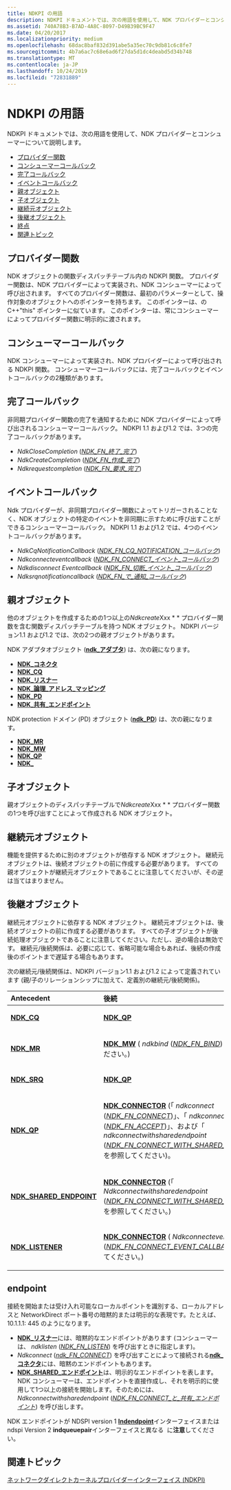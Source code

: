 ```yaml
---
title: NDKPI の用語
description: NDKPI ドキュメントでは、次の用語を使用して、NDK プロバイダーとコンシューマーについて説明します。
ms.assetid: 740A78B3-B7AD-4A8C-8097-D49B39BC9F47
ms.date: 04/20/2017
ms.localizationpriority: medium
ms.openlocfilehash: 68dac8baf832d391abe5a35ec70c9db81c6c8fe7
ms.sourcegitcommit: 4b7a6ac7c68e6ad6f27da5d1dc4deabd5d34b748
ms.translationtype: MT
ms.contentlocale: ja-JP
ms.lasthandoff: 10/24/2019
ms.locfileid: "72831889"
---
```

# <a name="ndkpi-terminology"></a>NDKPI の用語


NDKPI ドキュメントでは、次の用語を使用して、NDK プロバイダーとコンシューマーについて説明します。

-   [プロバイダー関数](#provider-function)
-   [コンシューマーコールバック](#consumer-callback)
-   [完了コールバック](#completion-callback)
-   [イベントコールバック](#event-callback)
-   [親オブジェクト](#parent-object)
-   [子オブジェクト](#child-object)
-   [継続元オブジェクト](#antecedent-object)
-   [後継オブジェクト](#successor-object)
-   [終点](#endpoint)
-   [関連トピック](#related-topics)

## <a name="provider-function"></a>プロバイダー関数


NDK オブジェクトの関数ディスパッチテーブル内の NDKPI 関数。 プロバイダー関数は、NDK プロバイダーによって実装され、NDK コンシューマーによって呼び出されます。 すべてのプロバイダー関数は、最初のパラメーターとして、操作対象のオブジェクトへのポインターを持ちます。 このポインターは、のC++"this" ポインターに似ています。 このポインターは、常にコンシューマーによってプロバイダー関数に明示的に渡されます。

## <a name="consumer-callback"></a>コンシューマーコールバック


NDK コンシューマーによって実装され、NDK プロバイダーによって呼び出される NDKPI 関数。 コンシューマーコールバックには、完了コールバックとイベントコールバックの2種類があります。

## <a name="completion-callback"></a>完了コールバック


非同期プロバイダー関数の完了を通知するために NDK プロバイダーによって呼び出されるコンシューマーコールバック。 NDKPI 1.1 および1.2 では、3つの完了コールバックがあります。

-   *NdkCloseCompletion* ([*NDK\_FN\_終了\_完了*](https://docs.microsoft.com/windows-hardware/drivers/ddi/ndkpi/nc-ndkpi-ndk_fn_close_completion))
-   *NdkCreateCompletion* ([*NDK\_FN\_作成\_完了*](https://docs.microsoft.com/windows-hardware/drivers/ddi/ndkpi/nc-ndkpi-ndk_fn_create_completion))
-   *Ndkrequestcompletion* ([*NDK\_FN\_要求\_完了*](https://docs.microsoft.com/windows-hardware/drivers/ddi/ndkpi/nc-ndkpi-ndk_fn_request_completion))

## <a name="event-callback"></a>イベントコールバック


Ndk プロバイダーが、非同期プロバイダー関数によってトリガーされることなく、NDK オブジェクトの特定のイベントを非同期に示すために呼び出すことができるコンシューマーコールバック。 NDKPI 1.1 および1.2 では、4つのイベントコールバックがあります。

-   *NdkCqNotificationCallback* ([*NDK\_FN\_CQ\_NOTIFICATION\_コールバック*](https://docs.microsoft.com/windows-hardware/drivers/ddi/ndkpi/nc-ndkpi-ndk_fn_cq_notification_callback))
-   *Ndkconnecteventcallback* ([*NDK\_FN\_CONNECT\_イベント\_コールバック*](https://docs.microsoft.com/windows-hardware/drivers/ddi/ndkpi/nc-ndkpi-ndk_fn_connect_event_callback))
-   *Ndkdisconnect Eventcallback* ([*NDK\_FN\_切断\_イベント\_コールバック*](https://docs.microsoft.com/windows-hardware/drivers/ddi/ndkpi/nc-ndkpi-ndk_fn_disconnect_event_callback))
-   *Ndksrqnotificationcallback* ([*NDK\_FN\_で\_通知\_コールバック*](https://docs.microsoft.com/windows-hardware/drivers/ddi/ndkpi/nc-ndkpi-ndk_fn_srq_notification_callback))

## <a name="parent-object"></a>親オブジェクト


他のオブジェクトを作成するための1つ以上の*Ndkcreate*Xxx * * プロバイダー関数を含む関数ディスパッチテーブルを持つ NDK オブジェクト。 NDKPI バージョン1.1 および1.2 では、次の2つの親オブジェクトがあります。

NDK アダプタオブジェクト ([**ndk\_アダプタ**](https://docs.microsoft.com/windows-hardware/drivers/ddi/ndkpi/ns-ndkpi-_ndk_adapter)) は、次の親になります。

-   [**NDK\_コネクタ**](https://docs.microsoft.com/windows-hardware/drivers/ddi/ndkpi/ns-ndkpi-_ndk_connector)
-   [**NDK\_CQ**](https://docs.microsoft.com/windows-hardware/drivers/ddi/ndkpi/ns-ndkpi-_ndk_cq)
-   [**NDK\_リスナー**](https://docs.microsoft.com/windows-hardware/drivers/ddi/ndkpi/ns-ndkpi-_ndk_listener)
-   [**NDK\_論理\_アドレス\_マッピング**](https://docs.microsoft.com/windows-hardware/drivers/ddi/ndkpi/ns-ndkpi-_ndk_logical_address_mapping)
-   [**NDK\_PD**](https://docs.microsoft.com/windows-hardware/drivers/ddi/ndkpi/ns-ndkpi-_ndk_pd)
-   [**NDK\_共有\_エンドポイント**](https://docs.microsoft.com/windows-hardware/drivers/ddi/ndkpi/ns-ndkpi-_ndk_shared_endpoint)

NDK protection ドメイン (PD) オブジェクト ([**ndk\_PD**](https://docs.microsoft.com/windows-hardware/drivers/ddi/ndkpi/ns-ndkpi-_ndk_pd)) は、次の親になります。

-   [**NDK\_MR**](https://docs.microsoft.com/windows-hardware/drivers/ddi/ndkpi/ns-ndkpi-_ndk_mr)
-   [**NDK\_MW**](https://docs.microsoft.com/windows-hardware/drivers/ddi/ndkpi/ns-ndkpi-_ndk_mw)
-   [**NDK\_QP**](https://docs.microsoft.com/windows-hardware/drivers/ddi/ndkpi/ns-ndkpi-_ndk_qp)
-   [**NDK\_** ](https://docs.microsoft.com/windows-hardware/drivers/ddi/ndkpi/ns-ndkpi-_ndk_srq)

## <a name="child-object"></a>子オブジェクト


親オブジェクトのディスパッチテーブルで*Ndkcreate*Xxx * * プロバイダー関数の1つを呼び出すことによって作成される NDK オブジェクト。

## <a name="antecedent-object"></a>継続元オブジェクト


機能を提供するために別のオブジェクトが依存する NDK オブジェクト。 継続元オブジェクトは、後続オブジェクトの前に作成する必要があります。 すべての親オブジェクトが継続元オブジェクトであることに注意してくださいが、その逆は当てはまりません。

## <a name="successor-object"></a>後継オブジェクト


継続元オブジェクトに依存する NDK オブジェクト。 継続元オブジェクトは、後続オブジェクトの前に作成する必要があります。 すべての子オブジェクトが後続処理オブジェクトであることに注意してください。ただし、逆の場合は無効です。 継続元/後続関係は、必要に応じて、省略可能な場合もあれば、後続の作成後のポイントまで遅延する場合もあります。

次の継続元/後続関係は、NDKPI バージョン1.1 および1.2 によって定義されています (親/子のリレーションシップに加えて、定義別の継続元/後続関係)。

<table>
<colgroup>
<col width="50%" />
<col width="50%" />
</colgroup>
<thead>
<tr class="header">
<th align="left">Antecedent</th>
<th align="left">後続</th>
</tr>
</thead>
<tbody>
<tr class="odd">
<td align="left"><p><a href="https://docs.microsoft.com/windows-hardware/drivers/ddi/ndkpi/ns-ndkpi-_ndk_cq" data-raw-source="[&lt;strong&gt;NDK_CQ&lt;/strong&gt;](https://docs.microsoft.com/windows-hardware/drivers/ddi/ndkpi/ns-ndkpi-_ndk_cq)"><strong>NDK_CQ</strong></a></p></td>
<td align="left"><p><a href="https://docs.microsoft.com/windows-hardware/drivers/ddi/ndkpi/ns-ndkpi-_ndk_qp" data-raw-source="[&lt;strong&gt;NDK_QP&lt;/strong&gt;](https://docs.microsoft.com/windows-hardware/drivers/ddi/ndkpi/ns-ndkpi-_ndk_qp)"><strong>NDK_QP</strong></a></p></td>
</tr>
<tr class="even">
<td align="left"><p><a href="https://docs.microsoft.com/windows-hardware/drivers/ddi/ndkpi/ns-ndkpi-_ndk_mr" data-raw-source="[&lt;strong&gt;NDK_MR&lt;/strong&gt;](https://docs.microsoft.com/windows-hardware/drivers/ddi/ndkpi/ns-ndkpi-_ndk_mr)"><strong>NDK_MR</strong></a></p></td>
<td align="left"><p><a href="https://docs.microsoft.com/windows-hardware/drivers/ddi/ndkpi/ns-ndkpi-_ndk_mw" data-raw-source="[&lt;strong&gt;NDK_MW&lt;/strong&gt;](https://docs.microsoft.com/windows-hardware/drivers/ddi/ndkpi/ns-ndkpi-_ndk_mw)"><strong>NDK_MW</strong></a> ( <em>ndkbind</em> (<a href="https://docs.microsoft.com/windows-hardware/drivers/ddi/ndkpi/nc-ndkpi-ndk_fn_bind" data-raw-source="[&lt;em&gt;NDK_FN_BIND&lt;/em&gt;](https://docs.microsoft.com/windows-hardware/drivers/ddi/ndkpi/nc-ndkpi-ndk_fn_bind)"><em>NDK_FN_BIND</em></a>) を参照してください。)</p></td>
</tr>
<tr class="odd">
<td align="left"><p><a href="https://docs.microsoft.com/windows-hardware/drivers/ddi/ndkpi/ns-ndkpi-_ndk_srq" data-raw-source="[&lt;strong&gt;NDK_SRQ&lt;/strong&gt;](https://docs.microsoft.com/windows-hardware/drivers/ddi/ndkpi/ns-ndkpi-_ndk_srq)"><strong>NDK_SRQ</strong></a></p></td>
<td align="left"><p><a href="https://docs.microsoft.com/windows-hardware/drivers/ddi/ndkpi/ns-ndkpi-_ndk_qp" data-raw-source="[&lt;strong&gt;NDK_QP&lt;/strong&gt;](https://docs.microsoft.com/windows-hardware/drivers/ddi/ndkpi/ns-ndkpi-_ndk_qp)"><strong>NDK_QP</strong></a></p></td>
</tr>
<tr class="even">
<td align="left"><p><a href="https://docs.microsoft.com/windows-hardware/drivers/ddi/ndkpi/ns-ndkpi-_ndk_qp" data-raw-source="[&lt;strong&gt;NDK_QP&lt;/strong&gt;](https://docs.microsoft.com/windows-hardware/drivers/ddi/ndkpi/ns-ndkpi-_ndk_qp)"><strong>NDK_QP</strong></a></p></td>
<td align="left"><p><a href="https://docs.microsoft.com/windows-hardware/drivers/ddi/ndkpi/ns-ndkpi-_ndk_connector" data-raw-source="[&lt;strong&gt;NDK_CONNECTOR&lt;/strong&gt;](https://docs.microsoft.com/windows-hardware/drivers/ddi/ndkpi/ns-ndkpi-_ndk_connector)"><strong>NDK_CONNECTOR</strong></a> (「 <em>ndkconnect</em> (<a href="https://docs.microsoft.com/windows-hardware/drivers/ddi/ndkpi/nc-ndkpi-ndk_fn_connect" data-raw-source="[&lt;em&gt;NDK_FN_CONNECT&lt;/em&gt;](https://docs.microsoft.com/windows-hardware/drivers/ddi/ndkpi/nc-ndkpi-ndk_fn_connect)"><em>NDK_FN_CONNECT</em></a>)」、「 <em>ndkconnect</em> (<a href="https://docs.microsoft.com/windows-hardware/drivers/ddi/ndkpi/nc-ndkpi-ndk_fn_accept" data-raw-source="[&lt;em&gt;NDK_FN_ACCEPT&lt;/em&gt;](https://docs.microsoft.com/windows-hardware/drivers/ddi/ndkpi/nc-ndkpi-ndk_fn_accept)"><em>NDK_FN_ACCEPT</em></a>)」、および「 <em>ndkconnectwithsharedendpoint</em> (<a href="https://docs.microsoft.com/windows-hardware/drivers/ddi/ndkpi/nc-ndkpi-ndk_fn_connect_with_shared_endpoint" data-raw-source="[&lt;em&gt;NDK_FN_CONNECT_WITH_SHARED_ENDPOINT&lt;/em&gt;](https://docs.microsoft.com/windows-hardware/drivers/ddi/ndkpi/nc-ndkpi-ndk_fn_connect_with_shared_endpoint)"><em>NDK_FN_CONNECT_WITH_SHARED_ENDPOINT</em></a>)」を参照してください)。</p></td>
</tr>
<tr class="odd">
<td align="left"><p><a href="https://docs.microsoft.com/windows-hardware/drivers/ddi/ndkpi/ns-ndkpi-_ndk_shared_endpoint" data-raw-source="[&lt;strong&gt;NDK_SHARED_ENDPOINT&lt;/strong&gt;](https://docs.microsoft.com/windows-hardware/drivers/ddi/ndkpi/ns-ndkpi-_ndk_shared_endpoint)"><strong>NDK_SHARED_ENDPOINT</strong></a></p></td>
<td align="left"><p><a href="https://docs.microsoft.com/windows-hardware/drivers/ddi/ndkpi/ns-ndkpi-_ndk_connector" data-raw-source="[&lt;strong&gt;NDK_CONNECTOR&lt;/strong&gt;](https://docs.microsoft.com/windows-hardware/drivers/ddi/ndkpi/ns-ndkpi-_ndk_connector)"><strong>NDK_CONNECTOR</strong></a> (「 <em>Ndkconnectwithsharedendpoint</em> (<a href="https://docs.microsoft.com/windows-hardware/drivers/ddi/ndkpi/nc-ndkpi-ndk_fn_connect_with_shared_endpoint" data-raw-source="[&lt;em&gt;NDK_FN_CONNECT_WITH_SHARED_ENDPOINT&lt;/em&gt;](https://docs.microsoft.com/windows-hardware/drivers/ddi/ndkpi/nc-ndkpi-ndk_fn_connect_with_shared_endpoint)"><em>NDK_FN_CONNECT_WITH_SHARED_ENDPOINT</em></a>)」を参照してください。)</p></td>
</tr>
<tr class="even">
<td align="left"><p><a href="https://docs.microsoft.com/windows-hardware/drivers/ddi/ndkpi/ns-ndkpi-_ndk_listener" data-raw-source="[&lt;strong&gt;NDK_LISTENER&lt;/strong&gt;](https://docs.microsoft.com/windows-hardware/drivers/ddi/ndkpi/ns-ndkpi-_ndk_listener)"><strong>NDK_LISTENER</strong></a></p></td>
<td align="left"><p><a href="https://docs.microsoft.com/windows-hardware/drivers/ddi/ndkpi/ns-ndkpi-_ndk_connector" data-raw-source="[&lt;strong&gt;NDK_CONNECTOR&lt;/strong&gt;](https://docs.microsoft.com/windows-hardware/drivers/ddi/ndkpi/ns-ndkpi-_ndk_connector)"><strong>NDK_CONNECTOR</strong></a> ( <em>Ndkconnecteventcallback</em> (<a href="https://docs.microsoft.com/windows-hardware/drivers/ddi/ndkpi/nc-ndkpi-ndk_fn_connect_event_callback" data-raw-source="[&lt;em&gt;NDK_FN_CONNECT_EVENT_CALLBACK&lt;/em&gt;](https://docs.microsoft.com/windows-hardware/drivers/ddi/ndkpi/nc-ndkpi-ndk_fn_connect_event_callback)"><em>NDK_FN_CONNECT_EVENT_CALLBACK</em></a>) を参照してください。)</p></td>
</tr>
</tbody>
</table>

 

## <a name="endpoint"></a>endpoint


接続を開始または受け入れ可能なローカルポイントを識別する、ローカルアドレスと NetworkDirect ポート番号の暗黙的または明示的な表現です。たとえば、10.1.1.1: 445 のようになります。

-   [**NDK\_リスナー**](https://docs.microsoft.com/windows-hardware/drivers/ddi/ndkpi/ns-ndkpi-_ndk_listener)には、暗黙的なエンドポイントがあります (コンシューマーは、 *ndklisten* ([*NDK\_FN\_LISTEN*](https://docs.microsoft.com/windows-hardware/drivers/ddi/ndkpi/nc-ndkpi-ndk_fn_listen)) を呼び出すときに指定します)。
-   *Ndkconnect* ([*ndk\_FN\_CONNECT*](https://docs.microsoft.com/windows-hardware/drivers/ddi/ndkpi/nc-ndkpi-ndk_fn_connect)) を呼び出すことによって接続される[**ndk\_コネクタ**](https://docs.microsoft.com/windows-hardware/drivers/ddi/ndkpi/ns-ndkpi-_ndk_connector)には、暗黙のエンドポイントもあります。
-   [**NDK\_SHARED\_エンドポイント**](https://docs.microsoft.com/windows-hardware/drivers/ddi/ndkpi/ns-ndkpi-_ndk_shared_endpoint)は、明示的なエンドポイントを表します。 NDK コンシューマーは、エンドポイントを直接作成し、それを明示的に使用して1つ以上の接続を開始します。そのためには、 *Ndkconnectwithsharedendpoint* ([*NDK\_FN\_CONNECT\_と\_共有\_エンドポイント*](https://docs.microsoft.com/windows-hardware/drivers/ddi/ndkpi/nc-ndkpi-ndk_fn_connect_with_shared_endpoint)) を呼び出します。

NDK エンドポイントが NDSPI version 1 [**Indendpoint**](https://docs.microsoft.com/previous-versions/windows/desktop/cc904370(v=vs.85))インターフェイスまたは ndspi Version 2 **indqueuepair**インターフェイスと異なる  に**注意**してください。

 

## <a name="related-topics"></a>関連トピック


[ネットワークダイレクトカーネルプロバイダーインターフェイス (NDKPI)](network-direct-kernel-programming-interface--ndkpi-.md)

 

 






